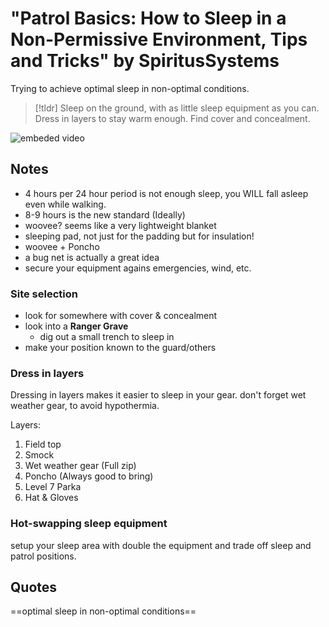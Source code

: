 # "Patrol Basics: How to Sleep in a Non-Permissive Environment, Tips and Tricks" by SpiritusSystems
Trying to achieve optimal sleep in non-optimal conditions.

>[!tldr]
>Sleep on the ground, with as little sleep equipment as you can. 
>Dress in layers to stay warm enough.
>Find cover and concealment.

![embeded video](https://www.youtube.com/watch?v=KO9s1qV7xVM)

## Notes
- 4 hours per 24 hour period is not enough sleep, you WILL fall asleep even while walking.
- 8-9 hours is the new standard (Ideally)
- woovee? seems like a very lightweight blanket
- sleeping pad, not just for the padding but for insulation!
- woovee + Poncho 
- a bug net is actually a great idea
- secure your equipment agains emergencies, wind, etc.

### Site selection
- look for somewhere with cover & concealment
- look into a **Ranger Grave** 
	- dig out a small trench to sleep in
- make your position known to the guard/others

### Dress in layers
Dressing in layers makes it easier to sleep in your gear. don't forget wet weather gear, to avoid hypothermia.

Layers:
1. Field top
2. Smock
3. Wet weather gear (Full zip)
4. Poncho (Always good to bring) 
5. Level 7 Parka
6. Hat & Gloves

### Hot-swapping sleep equipment
setup your sleep area with double the equipment and trade off sleep and patrol positions.

## Quotes
==optimal sleep in non-optimal conditions==